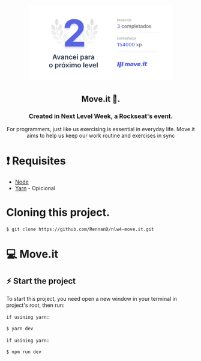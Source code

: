<h1 align="center" background="#2193f6">
    <img src = "./.github/moveit.png" height = "200px" />
</h1>

<h2 align="center">
    Move.it 🤩.
</h2>

<h3 align="center">
    Created in Next Level Week, a Rockseat's event. 
</h3>

<p align="center">
    For programmers, just like us exercising is essential in everyday life.
    Move.it aims to help us keep our work routine and exercises in sync
</p>

# ❗️ Requisites

- [Node](https://nodejs.org/en/)
- [Yarn](https://yarnpkg.com/lang/en/) - Opicional

# Cloning this project.

```
$ git clone https://github.com/RennanD/nlw4-move.it.git
```

# 💻 Move.it

<!-- <h1 align="center">
    <img src ="./.github/smartphone.svg" width="200px" />
</h1> -->

## ⚡️ Start the project

To start this project, you need open a new window in your terminal in project's root, then run:

`if usining yarn:`

```bash
$ yarn dev
```
`if usining yarn:`

```bash
$ npm run dev
```

<!-- <h1 >
  <img src ="./.github/transfer.gif" height="360px">
</h1> -->
